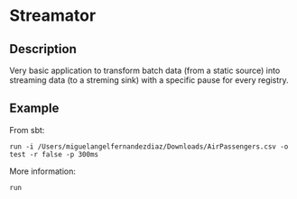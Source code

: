 # Streamator

## Description

Very basic application to transform batch data (from a static source) into streaming data (to a streming sink) with a specific pause for every registry. 

## Example

From sbt: 

``run -i /Users/miguelangelfernandezdiaz/Downloads/AirPassengers.csv -o test -r false -p 300ms``

More information:

``run``

